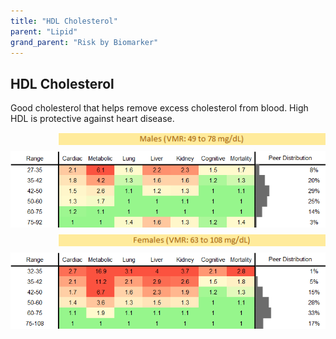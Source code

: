 ```yaml
---
title: "HDL Cholesterol"
parent: "Lipid"
grand_parent: "Risk by Biomarker"
---
```



## HDL Cholesterol


Good cholesterol that helps remove excess cholesterol from blood. High HDL is protective against heart disease.

<div style="display: flex; flex-direction: column; gap: 10px;">

  <img src="/assets/images/vmrbiomarker_hdl__male.png" alt="HDL Cholesterol VMR Male" style="margin-left: 15%">
  <img src="/assets/images/rr_hdl__male.png" alt="HDL Cholesterol RR Male">

  <img src="/assets/images/vmrbiomarker_hdl__female.png" alt="HDL Cholesterol VMR Female" style="margin-left: 15%; ">
  <img src="/assets/images/rr_hdl__female.png" alt="HDL Cholesterol RR Female">

</div>



